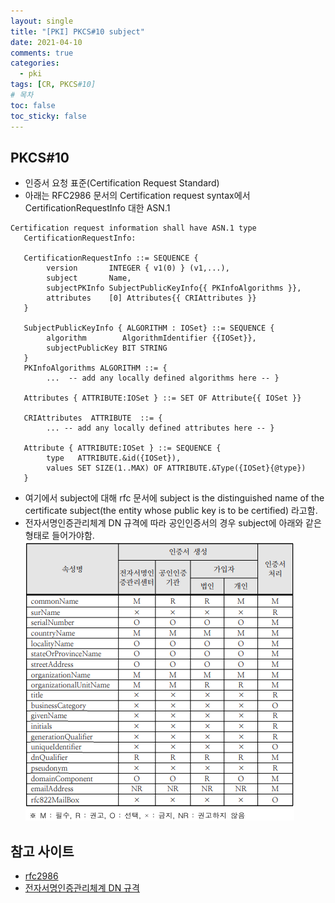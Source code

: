```yaml
---
layout: single
title: "[PKI] PKCS#10 subject"
date: 2021-04-10
comments: true
categories:
  - pki
tags: [CR, PKCS#10]
# 목차
toc: false
toc_sticky: false
---
```

## PKCS#10
- 인증서 요청 표준(Certification Request Standard)
- 아래는 RFC2986 문서의 Certification request syntax에서 CertificationRequestInfo 대한 ASN.1
```
Certification request information shall have ASN.1 type
   CertificationRequestInfo:

   CertificationRequestInfo ::= SEQUENCE {
        version       INTEGER { v1(0) } (v1,...),
        subject       Name,
        subjectPKInfo SubjectPublicKeyInfo{{ PKInfoAlgorithms }},
        attributes    [0] Attributes{{ CRIAttributes }}
   }

   SubjectPublicKeyInfo { ALGORITHM : IOSet} ::= SEQUENCE {
        algorithm        AlgorithmIdentifier {{IOSet}},
        subjectPublicKey BIT STRING
   }
   PKInfoAlgorithms ALGORITHM ::= {
        ...  -- add any locally defined algorithms here -- }

   Attributes { ATTRIBUTE:IOSet } ::= SET OF Attribute{{ IOSet }}

   CRIAttributes  ATTRIBUTE  ::= {
        ... -- add any locally defined attributes here -- }

   Attribute { ATTRIBUTE:IOSet } ::= SEQUENCE {
        type   ATTRIBUTE.&id({IOSet}),
        values SET SIZE(1..MAX) OF ATTRIBUTE.&Type({IOSet}{@type})
   }
```

- 여기에서 subject에 대해 rfc 문서에 subject is the distinguished name of the certificate subject(the entity whose public key is to be certified) 라고함.  
- 전자서명인증관리체계 DN 규격에 따라 공인인증서의 경우 subject에 아래와 같은 형태로 들어가야함.
![Framework1][dn]

[dn]: https://raw.githubusercontent.com/yepark/yepark.github.io/master/assets/images/dn.png "DN 규격"

## 참고 사이트
- [rfc2986](https://tools.ietf.org/html/rfc2986)
- [전자서명인증관리체계 DN 규격](https://www.rootca.or.kr/kcac/down/TechSpec/1.3-KCAC.TS.DN.pdf)

